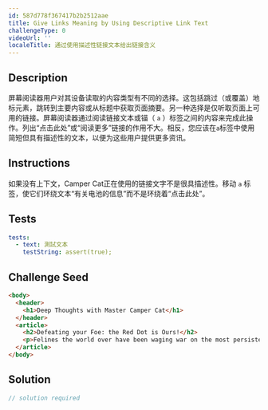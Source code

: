 ```yaml
---
id: 587d778f367417b2b2512aae
title: Give Links Meaning by Using Descriptive Link Text
challengeType: 0
videoUrl: ''
localeTitle: 通过使用描述性链接文本给出链接含义
---
```


## Description
<section id="description">屏幕阅读器用户对其设备读取的内容类型有不同的选择。这包括跳过（或覆盖）地标元素，跳转到主要内容或从标题中获取页面摘要。另一种选择是仅听取页面上可用的链接。屏幕阅读器通过阅读链接文本或锚（ <code>a</code> ）标签之间的内容来完成此操作。列出“点击此处”或“阅读更多”链接的作用不大。相反，您应该在<code>a</code>标签中使用简短但具有描述性的文本，以便为这些用户提供更多资讯。 </section>

## Instructions
<section id="instructions">如果没有上下文，Camper Cat正在使用的链接文字不是很具描述性。移动 <code>a</code> 标签，使它们环绕文本“有关电池的信息”而不是环绕着“点击此处”。 </section>

## Tests
<section id='tests'>

```yml
tests:
  - text: 測試文本
    testString: assert(true);

```

</section>

## Challenge Seed
<section id='challengeSeed'>

<div id='html-seed'>

```html
<body>
  <header>
    <h1>Deep Thoughts with Master Camper Cat</h1>
  </header>
  <article>
    <h2>Defeating your Foe: the Red Dot is Ours!</h2>
    <p>Felines the world over have been waging war on the most persistent of foes. This red nemesis combines both cunning stealth and lightening speed. But chin up, fellow fighters, our time for victory may soon be near. <a href="">Click here</a> for information about batteries</p>
  </article>
</body>

```

</div>



</section>

## Solution
<section id='solution'>

```js
// solution required
```
</section>
